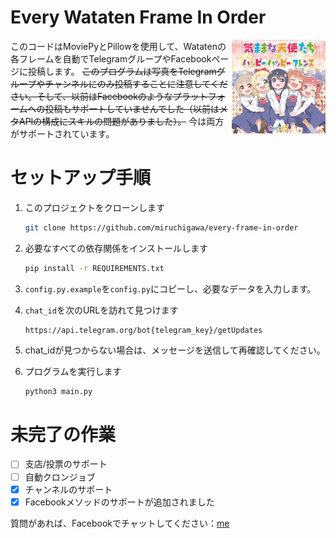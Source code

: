 # Every Wataten Frame In Order

<img src="wataten.jpeg" width="150px" align="right" />

このコードはMoviePyとPillowを使用して、Watatenの各フレームを自動でTelegramグループやFacebookページに投稿します。 ~~このプログラムは写真をTelegramグループやチャンネルにのみ投稿することに注意してください。そして、以前はFacebookのようなプラットフォームへの投稿もサポートしていませんでした（以前はメタAPIの構成にスキルの問題がありました）。~~ 今は両方がサポートされています。

# セットアップ手順
1. このプロジェクトをクローンします
    ```bash
    git clone https://github.com/miruchigawa/every-frame-in-order
    ```
2. 必要なすべての依存関係をインストールします
    ```bash
    pip install -r REQUIREMENTS.txt
    ```
3. `config.py.example`を`config.py`にコピーし、必要なデータを入力します。
4. `chat_id`を次のURLを訪れて見つけます
    ```url
    https://api.telegram.org/bot{telegram_key}/getUpdates
    ```
5. chat_idが見つからない場合は、メッセージを送信して再確認してください。

6. プログラムを実行します
    ```bash
    python3 main.py
    ```

# 未完了の作業
- [ ] 支店/投票のサポート
- [ ] 自動クロンジョブ
- [x] チャンネルのサポート
- [x] Facebookメソッドのサポートが追加されました

質問があれば、Facebookでチャットしてください：[me](https://www.facebook.com/mirudev.jp)